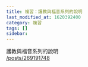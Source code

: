 ```yaml
---
title: 複習：護教與福音系列的說明
last_modified_at: 1620392400
category: 複習
tags: []
sidebar: 
---
```


<p>護教與福音系列的說明<br/>
<a href="/posts/269191748" target="_blank">/posts/269191748</a></p>
<p> </p>
